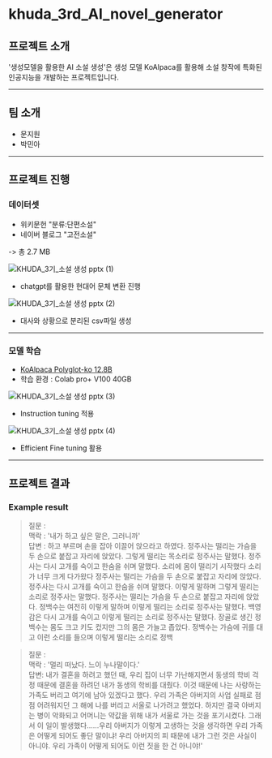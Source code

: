 # khuda_3rd_AI_novel_generator

## 프로젝트 소개

'생성모델을 활용한 AI 소설 생성'은 생성 모델 KoAlpaca를 활용해 소설 창작에 특화된 인공지능을 개발하는 프로젝트입니다.

---

## 팀 소개
- 문지원
- 박민아

---

## 프로젝트 진행
### 데이터셋

- 위키문헌 "분류:단편소설"
- 네이버 블로그 "고전소설"

-> 총 2.7 MB

![KHUDA_3기_소설 생성 pptx (1)](https://github.com/Dyract/khuda_3rd_AI_novel_generator/assets/68277847/d07af4c4-0c1e-4887-a605-4e940377fb94)

- chatgpt를 활용한 현대어 문체 변환 진행

![KHUDA_3기_소설 생성 pptx (2)](https://github.com/Dyract/khuda_3rd_AI_novel_generator/assets/68277847/1a2be540-cdfc-4c59-8c82-f942a5a69156)

- 대사와 상황으로 분리된 csv파일 생성

---

### 모델 학습
- [KoAlpaca Polyglot-ko 12.8B](https://huggingface.co/beomi/KoAlpaca-Polyglot-12.8B)
- 학습 환경 : Colab pro+ V100 40GB
  
![KHUDA_3기_소설 생성 pptx (3)](https://github.com/Dyract/khuda_3rd_AI_novel_generator/assets/68277847/06de1fd8-2f9d-4234-9738-6fe80907a1a2)

- Instruction tuning 적용
  
![KHUDA_3기_소설 생성 pptx (4)](https://github.com/Dyract/khuda_3rd_AI_novel_generator/assets/68277847/a8c0ae1c-dbe7-48c3-a006-e1d802b4b92f)

- Efficient Fine tuning 활용

---

## 프로젝트 결과
### Example result

> 질문 : <br>
> 맥락 : '내가 하고 싶은 말은, 그러니까'<br>
> 답변 : 하고 부르며 손을 잡아 이끌어 앉으라고 하였다.  정주사는 떨리는 가슴을 두 손으로 붙잡고 자리에 앉았다.  그렇게 떨리는 목소리로 정주사는 말했다. 정주사는 다시 고개를 숙이고 한숨을 쉬며 말했다.   소리에 몸이 떨리기 시작했다   소리가 너무 크게 다가왔다  정주사는 떨리는 가슴을 두 손으로 붙잡고 자리에 앉았다. 정주사는 다시 고개를 숙이고 한숨을 쉬며 말했다.   이렇게 말하며   그렇게 떨리는 소리로 정주사는 말했다. 정주사는 떨리는 가슴을 두 손으로 붙잡고 자리에 앉았다. 정백수는 여전히   이렇게 말하며   이렇게 떨리는 소리로 정주사는 말했다.  백영감은 다시 고개를 숙이고   이렇게 떨리는 소리로 정주사는 말했다. 장골로 생긴 정백수는 몸도 크고 키도 컸지만 그의 몸은 가늘고 좁았다. 정백수는 가슴에 귀를 대고   이런 소리를 들으며   이렇게 떨리는 소리로 정백

> 질문 : <br>
> 맥락 : '멀리 떠났다. 느이 누나말이다.' <br>
> 답변: 내가 결혼을 하려고 했던 때, 우리 집이 너무 가난해지면서 동생의 학비 걱정 때문에 결혼을 하려던 내가 동생의 학비를 대줬다. 이것 때문에 나는 사랑하는 가족도 버리고 여기에 남아 있겠다고 했다. 우리 가족은 아버지의 사업 실패로 점점 어려워지던 그 해에 나를 버리고 서울로 나가려고 했었다. 하지만 결국 아버지는 병이 악화되고 어머니는 약값을 위해 내가 서울로 가는 것을 포기시켰다. 그래서 이 일이 발생했다......우리 아버지가 이렇게 고생하는 것을 생각하면 우리 가족은 어떻게 되어도 좋단 말이냐! 우리 아버지의 피 때문에 내가 그런 것은 사실이 아니야. 우리 가족이 어떻게 되어도 이런 짓을 한 건 아니야!'
